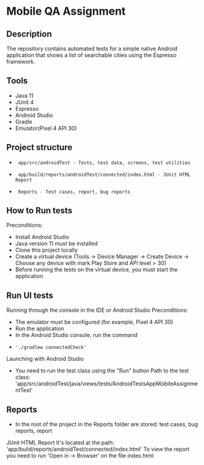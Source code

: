 # Mobile QA Assignment

## Description
The repository contains automated tests for a simple native Android application that shows a list of searchable cities using the Espresso framework. 

## Tools
- Java 11
- JUnit 4
- Espresso
- Android Studio
- Gradle
- Emulator(Pixel 4 API 30)

## Project structure
-      app/src/androidTest - Tests, test data, screens, test utilities
-      app/build/reports/androidTest/connected/index.html - JUnit HTML Report
-      Reports - Test cases, report, bug reports
   
## How to Run tests

Preconditions:
- Install Android Studio
- Java version 11 must be installed
- Clone this project locally
- Create a virtual device (Tools ->  Device Manager -> Create Device -> Choose any device with mark Play Store and APi level > 30)
- Before running the tests on the virtual device, you must start the application

## Run UI tests

Running through the console in the IDE or Android Studio
Preconditions:
- The emulator must be configured (for example, Pixel 4 API 30)
- Run the application
- In the Android Studio console, run the command 
-     './gradlew connectedCheck'

Launching with Android Studio
- You need to run the test class using the "Run" button
Path to the test class: 'app/src/androidTest/java/views/tests/AndroidTestsAppMobileAssignmentTest'

## Reports

- In the root of the project in the Reports folder are stored: test cases, bug reports, report

JUnit HTML Report
It's located at the path: 'app/build/reports/androidTest/connected/index.html'
To view the report you need to run 'Open in -> Browser' on the file index.html
